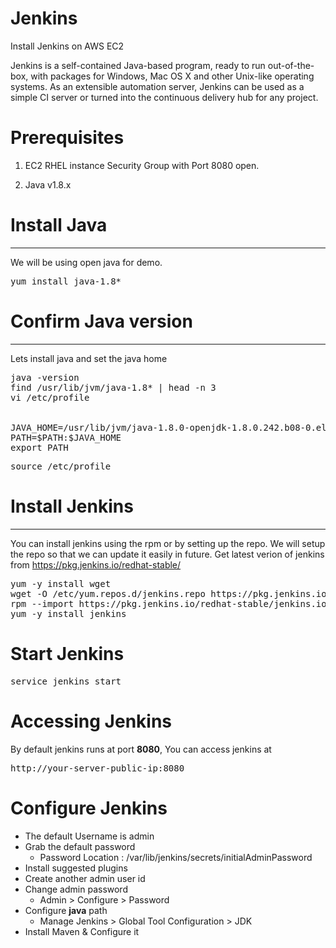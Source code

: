 # Jenkins
Install Jenkins on AWS EC2

Jenkins is a self-contained Java-based program, ready to run out-of-the-box, with packages for Windows, Mac OS X and other Unix-like operating systems. As an extensible automation server, Jenkins can be used as a simple CI server or turned into the continuous delivery hub for any project.

<h1> Prerequisites </h1>

1. EC2 RHEL instance
    Security Group with Port 8080 open.
    
2. Java v1.8.x


<h1> Install Java </h1>
<hr>

We will be using open java for demo.

<pre>
yum install java-1.8*
</pre>

<h1> Confirm Java version </h1>
<hr>

Lets install java and set the java home

<pre>
java -version
find /usr/lib/jvm/java-1.8* | head -n 3
vi /etc/profile


JAVA_HOME=/usr/lib/jvm/java-1.8.0-openjdk-1.8.0.242.b08-0.el8_1.x86_64
PATH=$PATH:$JAVA_HOME
export PATH
</pre>
<pre>
source /etc/profile
</pre>


<h1> Install Jenkins </h1>
<hr>

You can install jenkins using the rpm or by setting up the repo. We will setup the repo so that we can update it easily in future. Get latest verion of jenkins from <a href="https://pkg.jenkins.io/redhat-stable/"> https://pkg.jenkins.io/redhat-stable/ </a>


<pre>
yum -y install wget
wget -O /etc/yum.repos.d/jenkins.repo https://pkg.jenkins.io/redhat-stable/jenkins.repo
rpm --import https://pkg.jenkins.io/redhat-stable/jenkins.io.key
yum -y install jenkins
</pre>

<h1> Start Jenkins </h1>
<pre>
service jenkins start
</pre>

<h1> Accessing Jenkins </h1>

By default jenkins runs at port <b>8080</b>, You can access jenkins at 
<pre>
http://your-server-public-ip:8080
</pre>

<h1> Configure Jenkins </h1>

<ul>
<li>The default Username is admin</li>
<li>Grab the default password <ul> <li>Password Location : /var/lib/jenkins/secrets/initialAdminPassword</li> </ul> </li>
<li>Install suggested plugins</li>
<li>Create another admin user id </li>
<li>Change admin password <ul> <li> Admin > Configure > Password</li> </ul> </li>
<li>Configure <b>java</b> path <ul> <li> Manage Jenkins > Global Tool Configuration > JDK</li> </ul> </li>
<li>Install Maven & Configure it </li>
</ul>
